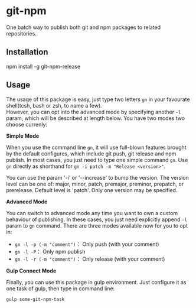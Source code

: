 # git-npm
One batch way to publish both git and npm packages to related repositories.

## Installation
npm install -g git-npm-release

## Usage

The usage of this package is easy, just type two letters `gn` in your favourate shell(tcsh, bash or zsh, to name a few).  
However, you can opt into the advanced mode by specifying another `-l` param, which will be described at length below. You have two modes two choose currenly:

**Simple Mode** 

When you use the command line `gn`, it will use full-blown features brought by the default configures, which include git push, git release and npm publish. In most cases, you just need to type one simple command `gn`. Use `gn` directly as shorthand for `gn -i patch -m "Release <version>"`. 

You can use the param '-i' or '--increase' to bump the version. The version level can be one of: major, minor, patch, premajor, preminor, prepatch, or prerelease. Default level is 'patch'. Only one version may be specified.

**Advanced Mode** 

You can switch to advanced mode any time you want to own a custom behaviour of publishing. In these cases, you just need explicitly append `-l` param to `gn` command. There are three modes available now for you to opt in:

- `gn -l -p (-m "comment")`： Only push (with your comment)
- `gn -l -P`： Only npm publish
- `gn -l -r (-m "comment")`： Only release (with your comment)

**Gulp Connect Mode**

Finally, you can use this package in gulp environment.
Just configure it as one task of gulp, then type in command line: 

`gulp some-git-npm-task`



